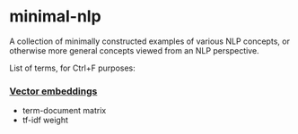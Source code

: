 # minimal-nlp

A collection of minimally constructed examples of various NLP concepts, or otherwise more general concepts viewed from an NLP perspective.

List of terms, for Ctrl+F purposes:
### [Vector embeddings](https://github.com/rumbata2/minimal-nlp/blob/master/Vector%20Embeddings.md)
- term-document matrix
- tf-idf weight